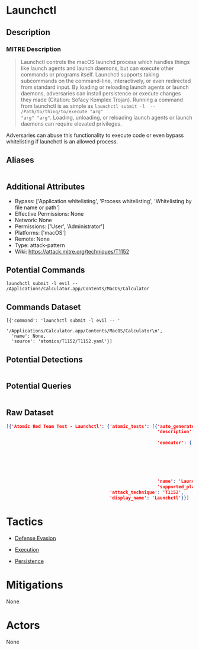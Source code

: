 
# Launchctl

## Description

### MITRE Description

> Launchctl controls the macOS launchd process which handles things like launch agents and launch daemons, but can execute other commands or programs itself. Launchctl supports taking subcommands on the command-line, interactively, or even redirected from standard input. By loading or reloading launch agents or launch daemons, adversaries can install persistence or execute changes they made  (Citation: Sofacy Komplex Trojan). Running a command from launchctl is as simple as <code>launchctl submit -l <labelName> -- /Path/to/thing/to/execute "arg" "arg" "arg"</code>. Loading, unloading, or reloading launch agents or launch daemons can require elevated privileges. 

Adversaries can abuse this functionality to execute code or even bypass whitelisting if launchctl is an allowed process.

## Aliases

```

```

## Additional Attributes

* Bypass: ['Application whitelisting', 'Process whitelisting', 'Whitelisting by file name or path']
* Effective Permissions: None
* Network: None
* Permissions: ['User', 'Administrator']
* Platforms: ['macOS']
* Remote: None
* Type: attack-pattern
* Wiki: https://attack.mitre.org/techniques/T1152

## Potential Commands

```
launchctl submit -l evil -- /Applications/Calculator.app/Contents/MacOS/Calculator

```

## Commands Dataset

```
[{'command': 'launchctl submit -l evil -- '
             '/Applications/Calculator.app/Contents/MacOS/Calculator\n',
  'name': None,
  'source': 'atomics/T1152/T1152.yaml'}]
```

## Potential Detections

```json

```

## Potential Queries

```json

```

## Raw Dataset

```json
[{'Atomic Red Team Test - Launchctl': {'atomic_tests': [{'auto_generated_guid': '6fb61988-724e-4755-a595-07743749d4e2',
                                                         'description': 'Utilize '
                                                                        'launchctl\n',
                                                         'executor': {'command': 'launchctl '
                                                                                 'submit '
                                                                                 '-l '
                                                                                 'evil '
                                                                                 '-- '
                                                                                 '/Applications/Calculator.app/Contents/MacOS/Calculator\n',
                                                                      'name': 'sh'},
                                                         'name': 'Launchctl',
                                                         'supported_platforms': ['macos']}],
                                       'attack_technique': 'T1152',
                                       'display_name': 'Launchctl'}}]
```

# Tactics


* [Defense Evasion](../tactics/Defense-Evasion.md)

* [Execution](../tactics/Execution.md)
    
* [Persistence](../tactics/Persistence.md)
    

# Mitigations

None

# Actors

None
